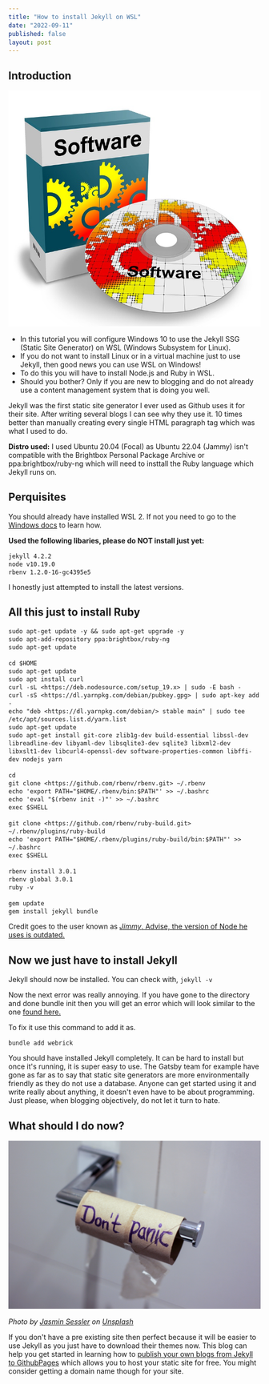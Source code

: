 ```yaml
---
title: "How to install Jekyll on WSL"
date: "2022-09-11"
published: false
layout: post
---
```


## Introduction

<img src="../images/InstallJekyllOnWSL/software-417880_960_720.jpg" class="image fit" alt="software cardboad pack"/><br>

- In this tutorial you will configure Windows 10 to use the Jekyll SSG (Static Site Generator) on WSL (Windows Subsystem for Linux).
- If you do not want to install Linux or in a virtual machine just to use Jekyll, then good news you can use WSL on Windows!
- To do this you will have to install Node.js and Ruby in WSL.
- Should you bother? Only if you are new to blogging and do not already use a content management system that is doing you well.  

Jekyll was the first static site generator I ever used as Github uses it for their site. After writing several blogs I can see why they use it. 10 times better than manually creating
every single HTML paragraph tag which was what I used to do.

**Distro used:** I used Ubuntu 20.04 (Focal) as Ubuntu 22.04 (Jammy) isn't compatible with the Brightbox Personal Package Archive or ppa:brightbox/ruby-ng which will need to insttall the Ruby language which Jekyll runs on.

## Perquisites

You should already have installed WSL 2. If not you need to go to the [Windows docs](https://learn.microsoft.com/en-us/windows/wsl/install) to learn how.

**Used the following libaries, please do NOT install just yet:**

```text
jekyll 4.2.2
node v10.19.0
rbenv 1.2.0-16-gc4395e5
```

I honestly just attempted to install the latest versions.

## All this just to install Ruby

```text
sudo apt-get update -y && sudo apt-get upgrade -y
sudo apt-add-repository ppa:brightbox/ruby-ng
sudo apt-get update

cd $HOME
sudo apt-get update
sudo apt install curl
curl -sL <https://deb.nodesource.com/setup_19.x> | sudo -E bash -
curl -sS <https://dl.yarnpkg.com/debian/pubkey.gpg> | sudo apt-key add -
echo "deb <https://dl.yarnpkg.com/debian/> stable main" | sudo tee /etc/apt/sources.list.d/yarn.list
sudo apt-get update
sudo apt-get install git-core zlib1g-dev build-essential libssl-dev libreadline-dev libyaml-dev libsqlite3-dev sqlite3 libxml2-dev libxslt1-dev libcurl4-openssl-dev software-properties-common libffi-dev nodejs yarn

cd
git clone <https://github.com/rbenv/rbenv.git> ~/.rbenv
echo 'export PATH="$HOME/.rbenv/bin:$PATH"' >> ~/.bashrc
echo 'eval "$(rbenv init -)"' >> ~/.bashrc
exec $SHELL

git clone <https://github.com/rbenv/ruby-build.git> ~/.rbenv/plugins/ruby-build
echo 'export PATH="$HOME/.rbenv/plugins/ruby-build/bin:$PATH"' >> ~/.bashrc
exec $SHELL

rbenv install 3.0.1
rbenv global 3.0.1
ruby -v

gem update
gem install jekyll bundle
```

Credit goes to the user known as [*Jimmy*. Advise, the version of Node he uses is outdated.](https://softans.com/question/error-while-executing-gem-gemfilepermissionerror-you-dont-have-write-permissions-for-the-var-lib-gems-2-7-0-directory/)

## Now we just have to install Jekyll

Jekyll should now be installed. You can check with, `jekyll -v`  

Now the next error was really annoying. If you have gone to the directory and done bundle init then you will get an error which will look similar to the one [found here.](https://github.com/jekyll/jekyll/issues/8523)

To fix it use this command to add it as.

```text
bundle add webrick
```

You should have installed Jekyll completely. It can be hard to install but once it's running, it is super easy to use. The Gatsby team for example have gone as far as to say that static site generators are more environmentally friendly as they do not use a database. Anyone can get started using it and write really about anything, it doesn't even have to be about programming. Just please, when blogging objectively, do not let it turn to hate.

## What should I do now?

<img src="../images/InstallJekyllOnWSL/jasmin-sessler-egqR_zUd4NI-unsplash.jpg" class="image fit" alt="Image toilet paper that says 'don't panic'"/><br>

*Photo by [Jasmin Sessler](https://unsplash.com/ja/@jasmin_sessler?utm_source=unsplash&utm_medium=referral&utm_content=creditCopyText) on [Unsplash](https://unsplash.com/s/photos/panic?utm_source=unsplash&utm_medium=referral&utm_content=creditCopyText)*
  
If you don't have a pre existing site then perfect because it will be easier to use Jekyll as you just have to download their themes now. This blog can help you get started in learning how to [publish your own blogs from Jekyll to GithubPages](https://www.smashingmagazine.com/2014/08/build-blog-jekyll-github-pages/) which allows you to host your static site for free. You might consider getting a domain name though for your site.
